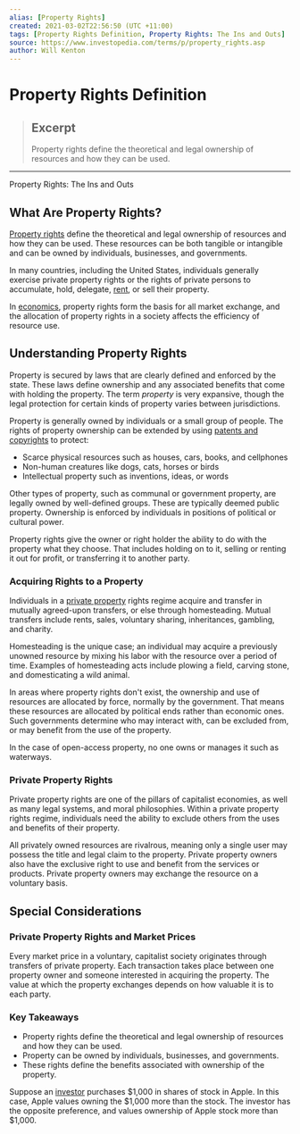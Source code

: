 ```yaml
---
alias: [Property Rights]
created: 2021-03-02T22:56:50 (UTC +11:00)
tags: [Property Rights Definition, Property Rights: The Ins and Outs]
source: https://www.investopedia.com/terms/p/property_rights.asp
author: Will Kenton
---
```


# Property Rights Definition

> ## Excerpt
> Property rights define the theoretical and legal ownership of resources and how they can be used.

---

Property Rights: The Ins and Outs
## What Are Property Rights?

[Property rights](https://www.investopedia.com/articles/realestate/12/property-deeds-and-real-property.asp) define the theoretical and legal ownership of resources and how they can be used. These resources can be both tangible or intangible and can be owned by individuals, businesses, and governments.

In many countries, including the United States, individuals generally exercise private property rights or the rights of private persons to accumulate, hold, delegate, [rent](https://www.investopedia.com/articles/younginvestors/07/ready_to_rent.asp), or sell their property.

In [economics](https://www.investopedia.com/articles/economics/11/five-economic-concepts-need-to-know.asp), property rights form the basis for all market exchange, and the allocation of property rights in a society affects the efficiency of resource use.

## Understanding Property Rights

Property is secured by laws that are clearly defined and enforced by the state. These laws define ownership and any associated benefits that come with holding the property. The term _property_ is very expansive, though the legal protection for certain kinds of property varies between jurisdictions.

Property is generally owned by individuals or a small group of people. The rights of property ownership can be extended by using [patents and copyrights](https://www.investopedia.com/articles/investing/111014/patents-trademarks-and-copyrights-basics.asp) to protect:

-   Scarce physical resources such as houses, cars, books, and cellphones
-   Non-human creatures like dogs, cats, horses or birds
-   Intellectual property such as inventions, ideas, or words

Other types of property, such as communal or government property, are legally owned by well-defined groups. These are typically deemed public property. Ownership is enforced by individuals in positions of political or cultural power.

Property rights give the owner or right holder the ability to do with the property what they choose. That includes holding on to it, selling or renting it out for profit, or transferring it to another party.

### Acquiring Rights to a Property

Individuals in a [private property](https://www.investopedia.com/articles/investing/093015/how-invest-private-equity-real-estate.asp) rights regime acquire and transfer in mutually agreed-upon transfers, or else through homesteading. Mutual transfers include rents, sales, voluntary sharing, inheritances, gambling, and charity.

Homesteading is the unique case; an individual may acquire a previously unowned resource by mixing his labor with the resource over a period of time. Examples of homesteading acts include plowing a field, carving stone, and domesticating a wild animal.

In areas where property rights don't exist, the ownership and use of resources are allocated by force, normally by the government. That means these resources are allocated by political ends rather than economic ones. Such governments determine who may interact with, can be excluded from, or may benefit from the use of the property.

In the case of open-access property, no one owns or manages it such as waterways.

### Private Property Rights

Private property rights are one of the pillars of capitalist economies, as well as many legal systems, and moral philosophies. Within a private property rights regime, individuals need the ability to exclude others from the uses and benefits of their property.

All privately owned resources are rivalrous, meaning only a single user may possess the title and legal claim to the property. Private property owners also have the exclusive right to use and benefit from the services or products. Private property owners may exchange the resource on a voluntary basis.

## Special Considerations

### Private Property Rights and Market Prices

Every market price in a voluntary, capitalist society originates through transfers of private property. Each transaction takes place between one property owner and someone interested in acquiring the property. The value at which the property exchanges depends on how valuable it is to each party.

### Key Takeaways

-   Property rights define the theoretical and legal ownership of resources and how they can be used.
-   Property can be owned by individuals, businesses, and governments.
-   These rights define the benefits associated with ownership of the property.

Suppose an [investor](https://www.investopedia.com/terms/i/investor.asp) purchases $1,000 in shares of stock in Apple. In this case, Apple values owning the $1,000 more than the stock. The investor has the opposite preference, and values ownership of Apple stock more than $1,000.
